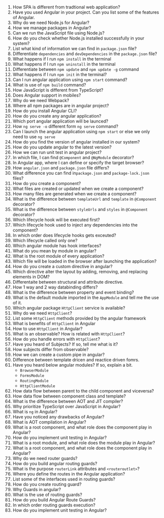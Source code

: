 1. How SPA is different from tradtional web application?
2. Have you used Angular in your project. Can you list some of the features of Angular.
3. Why do we need Node.js for Angular?
4. How we manage packages in Angular?
5. Can we run the JavaScript file using Node.js?
6. How do you check whether Node.js installed successfully in your system?
7. List what kind of information we can find in `package.json` file? 
8. Differentiate `dependencies` and `devDependencies` in the `package.json` file?
9. What happens if I run `npm install` in the terminal
10. What happens if I run `npm uninstall` in the terminal
11. Differentiate between `npm update` and `npm update -g` command
12. What happens if I run `npm init` in the terminal?
13. Can I run angular application using `npm start` command?
14. What is use of `npm build` command?
15. How JavaScript is different from TypeScript?
16. Does Angular support in mobiles?
17. Why do we need Webpack?
18. Where all npm packages are in angular project?
19. How do you install Angular CLI?
20. How do you create any angular application?
21. Which port angular application will be launced?
22. How `ng serve -o` different form `ng serve` command?
23. Can I launch the angular application using `npm start` or else we only need to use `ng serve`
24. How do you find the version of angular installed in our system? 
25. How do you update angular to the latest version?
26. How we can run unit test in angular project?
27. In which file, I can find `@Component` and `@NgModule` decorator?
28. In Angular app, where I can define or specify the target browser?
29. How `angular.json` and `package.json` file differs?
30. What difference you can find in`package.json` and `package-lock.json` files?
31. How do you create a component?
32. What files are created or updated when we create a component?
33. How many files are generated when we create a component?
34. What is the difference between `templateUrl` and `template` in `@Component` decorator?
35. What is the difference between `styleUrls` and `styles` in `@Component` decorator?
36. Which lifecycle hook will be executed first?
68. Which lifecycle hook used to inject any dependencies into the component?
69. In which order does lifecycle hooks gets exceuted?
70. Which lifecycle called only one?
71. Which angular module has hook interfaces?
72. What do you mean by module in angular?
73. What is the root module of every application?
74. Which file will be loaded in the browser after launching the application?
75. How do you create a custom directive in angular?
76. Which directive alter the layout by adding, removing, and replacing elements in DOM?
77. Differentaite between structural and attribute directive.
78. How 1 way and 2 way databinding differs?
79. What is the difference between property and event binding?
80. What is the default module imported in the `AppModule` and tell me the use of it.
81. Which angular package `HttpClient` service is available?
82. Why do we need `HttpClient`?
83. List some `HttpClient` methods provided by the angular framework
111. What is benefits of `HttpClient` in Angular
112. How to use `HttpClient` in Angular?
113. What is an observable? How is related with `HttpClient`?
114. How do you handle errors with `HttpClient`?
115. Have you heard of Subjects? If so, tell me what is it?
116. How subjects differ from observable?
117. How we can create a custom pipe in angular?
118. Difference between template dricen and reactice driven fomrs. 
119. Have you heard below angular modules? If so, explain a bit.
      -  `BrowserModule`
      -  `FormsModule`
      -  `RoutingModule`
      -  `HttpClientModule`
120. How data flow between parent to the child component and viceversa?
121. How data flow between component class and template?
122. What is the difference between AOT and JIT compiler?
123. Why prioritize TypeScript over JavaScript in Angular?
124. What is `ng` in Angular?
125. Have you noticed any drawbacks of Angular?
126. What is AOT compilation in Angular?
127. What is a root component, and what role does the component play in Angular?
128. How do you implement unit testing in Angular?
129. What is a root module, and what role does the module play in Angular?
130. What is a root component, and what role does the component play in Angular?
131. Why do we need router guards?
132. How do you build angular routing guards?
133. What is the purpose `routerLink` attributes and `<routeroutlet>`?
134. Where you define the routes in the Angular application?
135. List some of the interfaces used in routing guards?
136. How do you create routing guard?
137. Why Guards in angular?
138. What is the use of routing guards?
139. How do you build Angular Route Guards?
140. In which order routing guards execution?
141. How do you implement unit testing in Angular?

